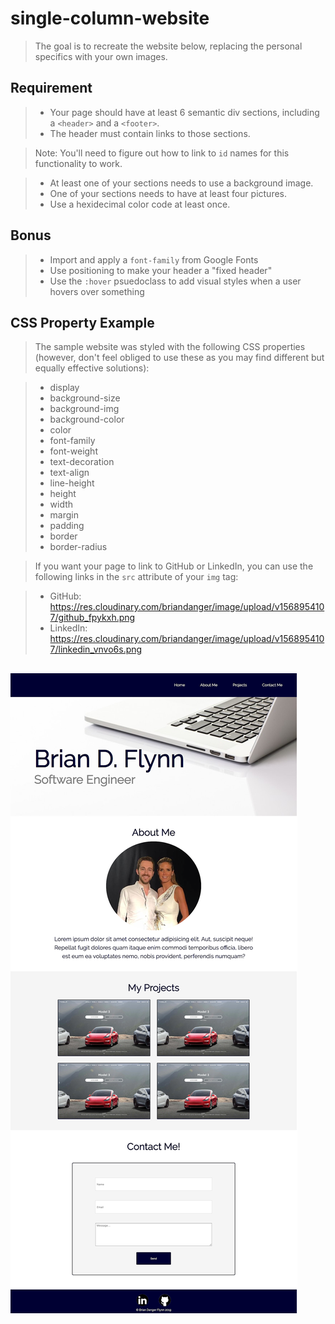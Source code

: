 # single-column-website
> The goal is to recreate the website below, replacing the personal specifics with your own images.

## Requirement
> - Your page should have at least 6 semantic div sections, including a ```<header>``` and a ```<footer>```.
> - The header must contain links to those sections.

> Note: You'll need to figure out how to link to ```id``` names for this functionality to work.

> - At least one of your sections needs to use a background image.
> - One of your sections needs to have at least four pictures.
> - Use a hexidecimal color code at least once.

## Bonus
> - Import and apply a ```font-family``` from Google Fonts
> - Use positioning to make your header a "fixed header"
> - Use the ```:hover``` psuedoclass to add visual styles when a user hovers over something

## CSS Property Example
> The sample website was styled with the following CSS properties (however, don't feel obliged to use these as you may find different but equally effective solutions):

> - display
> - background-size
> - background-img
> - background-color
> - color
> - font-family
> - font-weight
> - text-decoration
> - text-align
> - line-height
> - height
> - width
> - margin
> - padding
> - border
> - border-radius

> If you want your page to link to GitHub or LinkedIn, you can use the following links in the ```src``` attribute of your ```img``` tag:

> - GitHub:
> https://res.cloudinary.com/briandanger/image/upload/v1568954107/github_fpykxh.png
> - LinkedIn:
> https://res.cloudinary.com/briandanger/image/upload/v1568954107/linkedin_vnvo6s.png



## ![Example](images/Single_Column_Web_Sample.png)